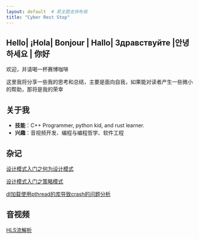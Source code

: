 ```yaml
---
layout: default  # 若主题支持布局
title: "​Cyber ​Rest Stop​"
---
```


## Hello| ¡Hola| Bonjour | Hallo| Здравствуйте |안녕하세요 | 你好
欢迎，并请喝一杯赛博咖啡

这里我将分享一些我的思考和总结，主要是面向自我，如果能对读者产生一些微小的帮助，那将是我的荣幸

## 关于我
- **技能**：C++ Programmer, python kid, and rust learner.
- **兴趣**：音视频开发、编程与编程哲学、软件工程
## 杂记

[设计模式入门之何为设计模式](design_pattern/template.md)

[设计模式入门之策略模式](design_pattern/strategy.md)

[dl加载使用pthread的库导致crash的问题分析](gdb/动态记载library缺少pthread符号.md)


## 音视频

[HLS流解析](av/HLS流详解.md)